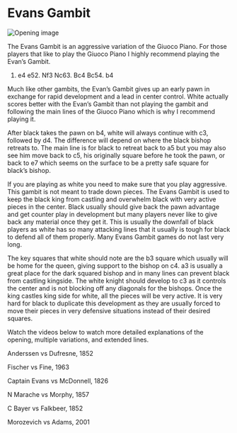 # Evans Gambit

![Opening image](https://www.thechesswebsite.com/wp-content/uploads/2012/07/evansgambit1.jpg)

The Evans Gambit is an aggressive variation of the Giuoco Piano. For those players that like to play the Giuoco Piano I highly recommend playing the Evan’s Gambit.

1. e4 e52. Nf3 Nc63. Bc4 Bc54. b4

Much like other gambits, the Evan’s Gambit gives up an early pawn in exchange for rapid development and a lead in center control. White actually scores better with the Evan’s Gambit than not playing the gambit and following the main lines of the Giuoco Piano which is why I recommend playing it.

After black takes the pawn on b4, white will always continue with c3, followed by d4. The difference will depend on where the black bishop retreats to. The main line is for black to retreat back to a5 but you may also see him move back to c5, his originally square before he took the pawn, or back to e7 which seems on the surface to be a pretty safe square for black’s bishop.

If you are playing as white you need to make sure that you play aggressive. This gambit is not meant to trade down pieces. The Evans Gambit is used to keep the black king from castling and overwhelm black with very active pieces in the center. Black usually should give back the pawn advantage and get counter play in development but many players never like to give back any material once they get it. This is usually the downfall of black players as white has so many attacking lines that it usually is tough for black to defend all of them properly. Many Evans Gambit games do not last very long.

The key squares that white should note are the b3 square which usually will be home for the queen, giving support to the bishop on c4. a3 is usually a great place for the dark squared bishop and in many lines can prevent black from castling kingside. The white knight should develop to c3 as it controls the center and is not blocking off any diagonals for the bishops. Once the king castles king side for white, all the pieces will be very active. It is very hard for black to duplicate this development as they are usually forced to move their pieces in very defensive situations instead of their desired squares.

Watch the videos below to watch more detailed explanations of the opening, multiple variations, and extended lines.

Anderssen vs Dufresne, 1852

Fischer vs Fine, 1963

Captain Evans vs McDonnell, 1826

N Marache vs Morphy, 1857

C Bayer vs Falkbeer, 1852

Morozevich vs Adams, 2001

